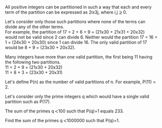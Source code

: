   <p>All positive integers can be partitioned in such a way that each and every term of the partition can be expressed as 2ix3j, where i,j <img src='images/symbol_ge.gif' width='10' height='12' alt='&ge;' border='0' style='vertical-align:middle;' /> 0.</p>    <p>Let's consider only those such partitions where none of the terms can divide any of the other terms.  <br>For example, the partition of 17 = 2 + 6 + 9 = (21x30 + 21x31 + 20x32) would not be valid since 2 can divide 6. Neither would the partition 17 = 16 + 1 = (24x30 + 20x30) since 1 can divide 16. The only valid partition of 17 would be 8 + 9 = (23x30 + 20x32).</br></p>    <p>Many integers have more than one valid partition, the first being 11 having the following two partitions.  <br>11 = 2 + 9 = (21x30 + 20x32)  <br>11 = 8 + 3 = (23x30 + 20x31)</p>    <p>Let's define P(n) as the number of valid partitions of n. For example, P(11) = 2.</p>    <p>Let's consider only the prime integers q which would have a single valid partition such as P(17).</p>    <p>The sum of the primes q <img src='images/symbol_lt.gif' width='10' height='10' alt='&lt;' border='0' style='vertical-align:middle;' />100 such that P(q)=1 equals 233.</p>    <p>Find the sum of the primes q <img src='images/symbol_lt.gif' width='10' height='10' alt='&lt;' border='0' style='vertical-align:middle;' />1000000 such that P(q)=1.</p>  